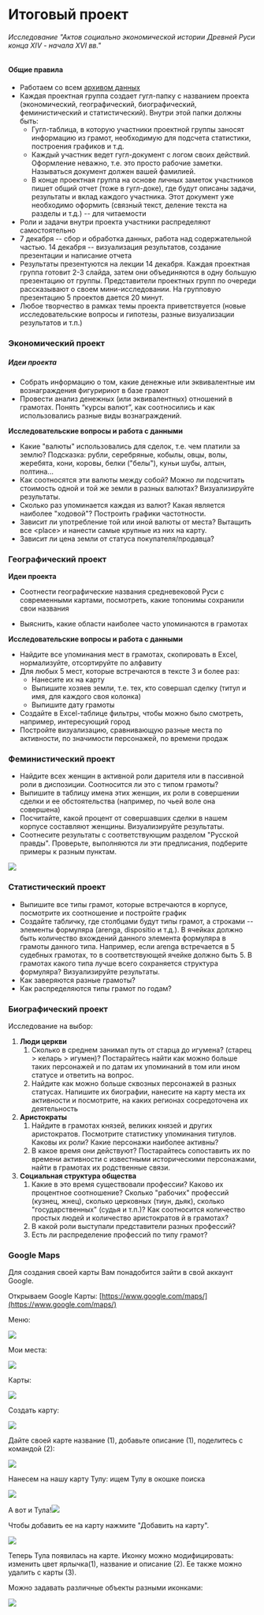 ---
---

# Итоговый проект

###### Исследование "Актов социально экономической истории Древней Руси конца XIV - начала XVI вв."

#### Общие правила

* Работаем со всем [архивом данных](https://drive.google.com/open?id=12CqTEGhkSpTpu0M3bjk3IaQkH4jDfIth)
* Каждая проектная группа создает гугл-папку с названием проекта \(экономический, географический, биографический, феминистический и статистический\). Внутри этой папки должны быть:
  * Гугл-таблица, в которую участники проектной группы заносят информацию из грамот, необходимую для подсчета статистики, построения графиков и т.д.
  * Каждый участник ведет гугл-документ с логом своих действий. Оформление неважно, т.е. это просто рабочие заметки. Называться документ должен вашей фамилией.
  * В конце проектная группа на основе личных заметок участников пишет общий отчет \(тоже в гугл-доке\), где будут описаны задачи, результаты и вклад каждого участника. Этот документ уже необходимо оформить \(связный текст, деление текста на разделы и т.д.\) -- для читаемости
* Роли и задачи внутри проекта участники распределяют самостоятельно
* 7 декабря -- сбор и обработка данных, работа над содержательной частью. 14 декабря -- визуализация результатов, создание презентации и написание отчета
* Результаты презентуются на лекции 14 декабря. Каждая проектная группа готовит 2-3 слайда, затем они объединяются в одну большую презентацию от группы. Представители проектных групп по очереди рассказывают о своем мини-исследовании. На групповую презентацию 5 проектов дается 20 минут. 
* Любое творчество в рамках темы проекта приветствуется \(новые исследовательские вопросы и гипотезы, разные визуализации результатов и т.п.\)

### Экономический проект

##### Идеи проекта

* Собрать информацию о том, какие денежные или эквивалентные им вознаграждения фигуририют в базе грамот
* Провести анализ денежных \(или эквивалентных\) отношений в грамотах. Понять “курсы валют”, как соотносились и как использовались разные виды вознаграждений.

**Исследовательские вопросы и работа с данными**

* Какие "валюты" использовались для сделок, т.е. чем платили за землю? Подсказка: рубли, серебряные, кобылы, овцы, волы, жеребята, кони, коровы, белки \("белы"\), куньи шубы, алтын, полтина...
* Как соотносятся эти валюты между собой? Можно ли подсчитать стоимость одной и той же земли в разных валютах? Визуализируйте результаты.
* Сколько раз упоминается каждая из валют? Какая является наиболее "ходовой"? Построить графики частотности.
* Зависит ли употребление той или иной валюты от места? Вытащить все &lt;place&gt; и нанести самые крупные из них на карту. 
* Зависит ли цена земли от статуса покупателя/продавца?

### Географический проект

**Идеи проекта**

* Соотнести географические названия средневековой Руси с современными картами, посмотреть, какие топонимы сохранили свои названия

* Выяснить, какие области наиболее часто упоминаются в грамотах

**Исследовательские вопросы и работа с данными**

* Найдите все упоминания мест в грамотах, скопировать в Excel, нормализуйте, отсортируйте по алфавиту
* Для любых 5 мест, которые встречаются в тексте 3 и более раз:
  * Нанесите их на карту
  * Выпишите хозяев земли, т.е. тех, кто совершал сделку \(титул и имя, для каждого своя колонка\)
  * Выпишите дату грамоты
* Создайте в Exсel-таблице фильтры, чтобы можно было смотреть, например, интересующий город
* Постройте визуализацию, сравнивающую разные места по активности, по значимости персонажей, по времени продаж

### Феминистический проект

* Найдите всех женщин в активной роли дарителя или в пассивной роли в диспозиции. Соотносится ли это с типом грамоты? 
* Выпишите в таблицу имена этих женщин, их роли в совершении сделки и ее обстоятельства \(например, по чьей воле она совершена\)
* Посчитайте, какой процент от совершавших сделки в нашем корпусе составляют женщины. Визуализируйте результаты.
* Соотнесите результаты с соответствующим разделом "Русской правды". Проверьте, выполняются ли эти предписания, подберите примеры к разным пунктам.

![](https://lh3.googleusercontent.com/Mz_OnGkBGDR9V7PMgH_IOpiCIFuA7nIp0FrUJ43FZO-IpS91cDF_Snq9HuY9HqVLF-rzH9ylNPo4yp90XuNLIqDlVlZ2gGPCSq-KlEq9VPQjVyZ0c64XyV1UhuO-hPKpJORBkP12)

### Статистический проект

* Выпишите все типы грамот, которые встречаются в корпусе, посмотрите их соотношение и постройте график
* Создайте табличку, где столбцами будут типы грамот, а строками -- элементы формуляра \(arenga, dispositio и т.д.\). В ячейках должно быть количество вхождений данного элемента формуляра в грамоты данного типа. Например, если arenga встречается в 5 судебных грамотах, то в соответствующей ячейке должно быть 5. В грамотах какого типа лучше всего сохраняется структура формуляра? Визуализируйте результаты.
* Как заверяются разные грамоты?
* Как распределяются типы грамот по годам?

### Биографический проект

Исследование на выбор:

1. **Люди церкви**
   1. Сколько в среднем занимал путь от старца до игумена? \(старец &gt; келарь &gt; игумен\)? Постарайтесь найти как можно больше таких персонажей и по датам их упоминаний в том или ином статусе и ответить на вопрос.
   2. Найдите как можно больше сквозных персонажей в разных статусах. Напишите их биографии, нанесите на карту места их активности и посмотрите, на каких регионах сосредоточена их деятельность
2. **Аристократы**
   1. Найдите в грамотах князей, великих князей и других аристократов. Посмотрите статистику упоминания титулов. Каковы их роли? Какие персонажи наиболее активны?
   2. В какое время они действуют? Постарайтесь сопоставить их по времени активности с известными историческими персонажами, найти в грамотах их родственные связи.
3. **Социальная структура общества**
   1. Какие в это время существовали профессии? Каково их процентное соотношение? Сколько "рабочих" профессий \(кузнец, жнец\), сколько церковных \(тиун, дьяк\), сколько "государственных" \(судья и т.п.\)? Как соотносится количество простых людей и количество аристократов й в грамотах?
   2. В какой роли выступали представители разных профессий?
   3. Есть ли распределение профессий по типу грамот?

### Google Maps

Для создания своей карты Вам понадобится зайти в свой аккаунт Google.

Открываем Google Карты: [https://www.google.com/maps/](https://www.google.com/maps/)

Меню:

![](/assets/1_1.png)

Мои места:

![](/assets/2.png)

Карты:

![](/assets/3.png)

Создать карту:

![](/assets/4.png)

Дайте своей карте название \(1\), добавьте описание \(1\), поделитесь с командой \(2\):

![](/assets/5.png)

Нанесем на нашу карту Тулу: ищем Тулу в окошке поиска

![](/assets/6.png)

А вот и Тула!![](/assets/7.png)

Чтобы добавить ее на карту нажмите "Добавить на карту".

![](/assets/8.png)

Теперь Тула появилась на карте. Иконку можно модифицировать: изменить цвет ярлычка\(1\), название и описание \(2\). Ее также можно удалить с карты \(3\).

Можно задавать различные объекты разными иконками:

![](/assets/9.png)

